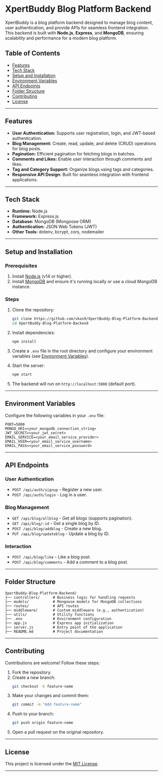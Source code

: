 
# XpertBuddy Blog Platform Backend

XpertBuddy is a blog platform backend designed to manage blog content, user authentication, and provide APIs for seamless frontend integration. This backend is built with **Node.js**, **Express**, and **MongoDB**, ensuring scalability and performance for a modern blog platform.

## Table of Contents

- [Features](#features)
- [Tech Stack](#tech-stack)
- [Setup and Installation](#setup-and-installation)
- [Environment Variables](#environment-variables)
- [API Endpoints](#api-endpoints)
- [Folder Structure](#folder-structure)
- [Contributing](#contributing)
- [License](#license)

---

## Features

- **User Authentication:** Supports user registration, login, and JWT-based authentication.
- **Blog Management:** Create, read, update, and delete (CRUD) operations for blog posts.
- **Pagination:** Efficient pagination for fetching blogs in batches.
- **Comments and Likes:** Enable user interaction through comments and likes.
- **Tag and Category Support:** Organize blogs using tags and categories.
- **Responsive API Design:** Built for seamless integration with frontend applications.

---

## Tech Stack

- **Runtime:** Node.js
- **Framework:** Express.js
- **Database:** MongoDB (Mongoose ORM)
- **Authentication:** JSON Web Tokens (JWT)
- **Other Tools:** dotenv, bcrypt, cors, nodemailer

---

## Setup and Installation

### Prerequisites

1. Install [Node.js](https://nodejs.org/) (v14 or higher).
2. Install [MongoDB](https://www.mongodb.com/) and ensure it's running locally or use a cloud MongoDB instance.

### Steps

1. Clone the repository:
   ```bash
   git clone https://github.com/vkas9/XpertBuddy-Blog-Platform-Backend.git
   cd XpertBuddy-Blog-Platform-Backend
   ```

2. Install dependencies:
   ```bash
   npm install
   ```

3. Create a `.env` file in the root directory and configure your environment variables (see [Environment Variables](#environment-variables)).

4. Start the server:
   ```bash
   npm start
   ```

5. The backend will run on `http://localhost:5000` (default port).

---

## Environment Variables

Configure the following variables in your `.env` file:

```env
PORT=5000
MONGO_URI=<your_mongodb_connection_string>
JWT_SECRET=<your_jwt_secret>
EMAIL_SERVICE=<your_email_service_provider>
EMAIL_USER=<your_email_service_username>
EMAIL_PASS=<your_email_service_password>
```

---

## API Endpoints

### User Authentication
- `POST /api/auth/signup` - Register a new user.
- `POST /api/auth/login` - Log in a user.

### Blog Management
- `GET /api/blog/allblog` - Get all blogs (supports pagination).
- `GET /api/blog/:id` - Get a single blog by ID.
- `POST /api/blog/addblog` - Create a new blog.
- `PUT /api/blog/updateblog` - Update a blog by ID.

### Interaction
- `POST /api/blog/like` - Like a blog post.
- `POST /api/blog/comments` - Add a comment to a blog post.

---

## Folder Structure

```
XpertBuddy-Blog-Platform-Backend/
├── controllers/      # Business logic for handling requests
├── models/           # Mongoose models for MongoDB collections
├── routes/           # API routes
├── middleware/       # Custom middleware (e.g., authentication)
├── utils/            # Utility functions
├── .env              # Environment configuration
├── app.js            # Express app initialization
├── server.js         # Entry point of the application
├── README.md         # Project documentation
```

---

## Contributing

Contributions are welcome! Follow these steps:

1. Fork the repository.
2. Create a new branch:
   ```bash
   git checkout -b feature-name
   ```
3. Make your changes and commit them:
   ```bash
   git commit -m "Add feature-name"
   ```
4. Push to your branch:
   ```bash
   git push origin feature-name
   ```
5. Open a pull request on the original repository.

---

## License

This project is licensed under the [MIT License](LICENSE).

---
